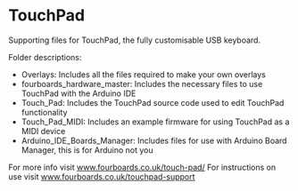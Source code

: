 # TouchPad
Supporting files for TouchPad, the fully customisable USB keyboard.

Folder descriptions:
- Overlays: Includes all the files required to make your own overlays
- fourboards_hardware_master: Includes the necessary files to use TouchPad with the Arduino IDE
- Touch_Pad: Includes the TouchPad source code used to edit TouchPad functionality
- Touch_Pad_MIDI: Includes an example firmware for using TouchPad as a MIDI device
- Arduino_IDE_Boards_Manager: Includes files for use with Arduino Board Manager, this is for Arduino not you

For more info visit www.fourboards.co.uk/touch-pad/
For instructions on use visit www.fourboards.co.uk/touchpad-support
